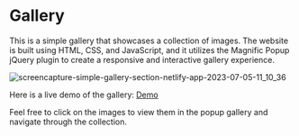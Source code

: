# Gallery

This is a simple gallery that showcases a collection of images. The website is built using HTML, CSS, and JavaScript, and it utilizes the Magnific Popup jQuery plugin to create a responsive and interactive gallery experience.

![screencapture-simple-gallery-section-netlify-app-2023-07-05-11_10_36](https://github.com/Lalitkumar4/gallery-section/assets/64465383/ea28860b-1979-4f60-a79e-96eebe397853)


Here is a live demo of the gallery: [Demo](https://simple-gallery-section.netlify.app/)

Feel free to click on the images to view them in the popup gallery and navigate through the collection.
